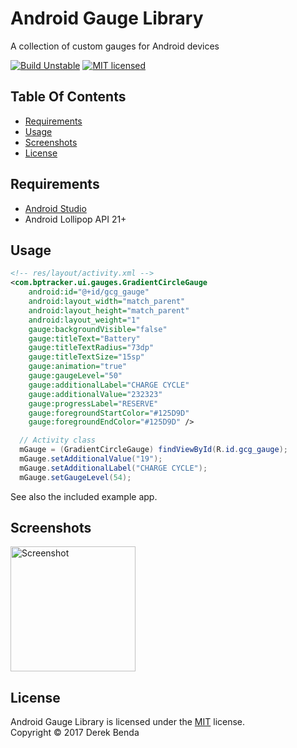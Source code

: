 Android Gauge Library
==========

A collection of custom gauges for Android devices

[![Build Unstable][shield-unstable]](#)
[![MIT licensed][shield-license]](#)



Table Of Contents
-----------------

- [Requirements](#requirements)
- [Usage](#usage)
- [Screenshots](#screenshots)
- [License](#license)


Requirements
-------
  * [Android Studio][android-studio]
  * Android Lollipop API 21+

Usage
-----

```xml
<!-- res/layout/activity.xml -->
<com.bptracker.ui.gauges.GradientCircleGauge
    android:id="@+id/gcg_gauge"
    android:layout_width="match_parent"
    android:layout_height="match_parent"
    android:layout_weight="1"
    gauge:backgroundVisible="false"
    gauge:titleText="Battery"
    gauge:titleTextRadius="73dp"
    gauge:titleTextSize="15sp"
    gauge:animation="true"
    gauge:gaugeLevel="50"
    gauge:additionalLabel="CHARGE CYCLE"
    gauge:additionalValue="232323"
    gauge:progressLabel="RESERVE"
    gauge:foregroundStartColor="#125D9D"
    gauge:foregroundEndColor="#125D9D" />
```

```java
  // Activity class
  mGauge = (GradientCircleGauge) findViewById(R.id.gcg_gauge);
  mGauge.setAdditionalValue("19");
  mGauge.setAdditionalLabel("CHARGE CYCLE");
  mGauge.setGaugeLevel(54);
```

See also the included example app.

Screenshots
-----
<img width="200px" src="https://rawgit.com/BP-Tracker/android-gauge-library/master/docs/images/gauges.png" alt="Screenshot" />

License
-------

Android Gauge Library is licensed under the [MIT][info-license] license.  
Copyright &copy; 2017 Derek Benda

[android-studio]: https://developer.android.com/studio/index.html
[shield-unstable]: https://img.shields.io/badge/build-unstable-red.svg
[shield-license]: https://img.shields.io/badge/license-MIT-blue.svg

[info-license]: LICENSE
